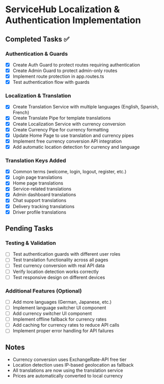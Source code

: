 # ServiceHub Localization & Authentication Implementation

## Completed Tasks ✅

### Authentication & Guards
- [x] Create Auth Guard to protect routes requiring authentication
- [x] Create Admin Guard to protect admin-only routes  
- [x] Implement route protection in app.routes.ts
- [x] Test authentication flow with guards

### Localization & Translation
- [x] Create Translation Service with multiple languages (English, Spanish, French)
- [x] Create Translate Pipe for template translations
- [x] Create Localization Service with currency conversion
- [x] Create Currency Pipe for currency formatting
- [x] Update Home Page to use translation and currency pipes
- [x] Implement free currency conversion API integration
- [x] Add automatic location detection for currency and language

### Translation Keys Added
- [x] Common terms (welcome, login, logout, register, etc.)
- [x] Login page translations
- [x] Home page translations  
- [x] Service-related translations
- [x] Admin dashboard translations
- [x] Chat support translations
- [x] Delivery tracking translations
- [x] Driver profile translations

## Pending Tasks

### Testing & Validation
- [ ] Test authentication guards with different user roles
- [ ] Test translation functionality across all pages
- [ ] Test currency conversion with real API data
- [ ] Verify location detection works correctly
- [ ] Test responsive design on different devices

### Additional Features (Optional)
- [ ] Add more languages (German, Japanese, etc.)
- [ ] Implement language switcher UI component
- [ ] Add currency switcher UI component  
- [ ] Implement offline fallback for currency rates
- [ ] Add caching for currency rates to reduce API calls
- [ ] Implement proper error handling for API failures

## Notes
- Currency conversion uses ExchangeRate-API free tier
- Location detection uses IP-based geolocation as fallback
- All translations are now using the translation service
- Prices are automatically converted to local currency
